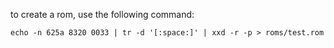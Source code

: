 to create a rom, use the following command:

`echo -n 625a 8320 0033 | tr -d '[:space:]' | xxd -r -p > roms/test.rom`
